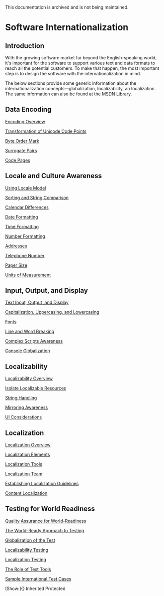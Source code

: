 This documentation is archived and is not being maintained.

# Software Internationalization

## Introduction

With the growing software market far beyond the English-speaking world, it's important for the software to support various text and data formats to reach all the potential customers. To make that happen, the most important step is to design the software with the internationalization in mind.

The below sections provide some generic information about the internationalization concepts—globalization, localizability, an localization. The same information can also be found at the [MSDN Library](https://msdn.microsoft.com/library/bb688110).

## Data Encoding

[Encoding Overview](https://msdn.microsoft.com/en-US/library/mt683841)

[Transformation of Unicode Code Points](https://msdn.microsoft.com/en-US/library/mt683843)

[Byte Order Mark](https://msdn.microsoft.com/en-US/library/mt683845)

[Surrogate Pairs](https://msdn.microsoft.com/en-US/library/mt683846)

[Code Pages](https://msdn.microsoft.com/en-US/library/mt662301)

## Locale and Culture Awareness

[Using Locale Model](https://msdn.microsoft.com/en-US/library/mt662310)

[Sorting and String Comparison](https://msdn.microsoft.com/en-US/library/mt662313)

[Calendar Differences](https://msdn.microsoft.com/en-US/library/mt662317)

[Date Formatting](https://msdn.microsoft.com/en-US/library/mt662320)

[Time Formatting](https://msdn.microsoft.com/en-US/library/mt662321)

[Number Formatting](https://msdn.microsoft.com/en-US/library/mt662324)

[Addresses](https://msdn.microsoft.com/en-US/library/mt662325)

[Telephone Number](https://msdn.microsoft.com/en-US/library/mt662326)

[Paper Size](https://msdn.microsoft.com/en-US/library/mt662327)

[Units of Measurement](https://msdn.microsoft.com/en-US/library/mt662328)

## Input, Output, and Display

[Text Input, Output, and Display](https://msdn.microsoft.com/en-US/library/mt662329)

[Capitalization, Uppercasing, and Lowercasing](https://msdn.microsoft.com/en-US/library/mt662330)

[Fonts](https://msdn.microsoft.com/en-US/library/mt662331)

[Line and Word Breaking](https://msdn.microsoft.com/en-US/library/mt662334)

[Complex Scripts Awareness](https://msdn.microsoft.com/en-US/library/mt662335)

[Console Globalization](https://msdn.microsoft.com/en-US/library/mt662336)

## Localizability

[Localizability Overview](https://msdn.microsoft.com/en-US/library/mt651700)

[Isolate Localizable Resources](https://msdn.microsoft.com/en-US/library/mt662338)

[String Handling](https://msdn.microsoft.com/en-US/library/mt662339) 

[Mirroring Awareness](https://msdn.microsoft.com/en-US/library/mt662340)

[UI Considerations](https://msdn.microsoft.com/en-US/library/mt662341)

## Localization

[Localization Overview](https://msdn.microsoft.com/en-US/library/mt662355)

[Localization Elements](https://msdn.microsoft.com/en-US/library/mt662343)

[Localization Tools](https://msdn.microsoft.com/en-US/library/mt662351)

[Localization Team](https://msdn.microsoft.com/en-US/library/mt662352)

[Establishing Localization Guidelines](https://msdn.microsoft.com/en-US/library/mt662353)

[Content Localization](https://msdn.microsoft.com/en-US/library/mt662354)

## Testing for World Readiness

[Quality Assurance for World-Readiness](https://msdn.microsoft.com/en-US/library/mt662412)

[The World-Ready Approach to Testing](https://msdn.microsoft.com/en-US/library/mt662413)

[Globalization of the Test](https://msdn.microsoft.com/en-US/library/mt662415)

[Localizability Testing](https://msdn.microsoft.com/en-US/library/mt651780)

[Localization Testing](https://msdn.microsoft.com/en-US/library/mt662422)

[The Role of Test Tools](https://msdn.microsoft.com/en-US/library/mt662423)

[Sample International Test Cases](https://msdn.microsoft.com/en-US/library/mt662424)

[Show:]{} Inherited Protected
